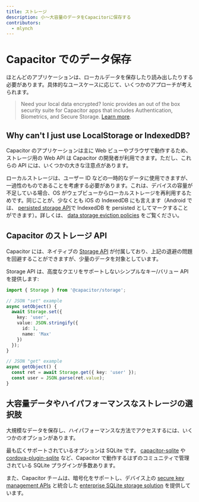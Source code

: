 ```yaml
---
title: ストレージ
description: 小～大容量のデータをCapacitorに保存する
contributors:
  - mlynch
---
```


# Capacitor でのデータ保存

ほとんどのアプリケーションは、ローカルデータを保存したり読み出したりする必要があります。具体的なユースケースに応じて、いくつかのアプローチが考えられます。

> Need your local data encrypted? Ionic provides an out of the box security suite for Capacitor apps that includes Authentication, Biometrics, and Secure Storage. [Learn more](https://ionic.io/secure).

## Why can't I just use LocalStorage or IndexedDB?

Capacitor のアプリケーションは主に Web ビューやブラウザで動作するため、ストレージ用の Web API は Capacitor の開発者が利用できます。ただし、これらの API には、いくつかの大きな注意点があります。

ローカルストレージは、ユーザー ID などの一時的なデータに使用できますが、一過性のものであることを考慮する必要があります。これは、デバイスの容量が不足している場合、OS がウェブビューからローカルストレージを再利用するためです。同じことが、少なくとも iOS の IndexedDB にも言えます（Android では、 [persisted storage API](https://web.dev/persistent-storage/)で IndexedDB を persisted としてマークすることができます）。詳しくは、 [data storage eviction policies](https://developer.mozilla.org/en-US/docs/Web/API/IndexedDB_API/Browser_storage_limits_and_eviction_criteria) をご覧ください。

## Capacitor のストレージ API

Capacitor には、ネイティブの [Storage API](/docs/apis/storage) が付属しており、上記の退避の問題を回避することができますが、少量のデータを対象としています。

Storage API は、高度なクエリをサポートしないシンプルなキー/バリュー API を提供します:

```typescript
import { Storage } from '@capacitor/storage';

// JSON "set" example
async setObject() {
  await Storage.set({
    key: 'user',
    value: JSON.stringify({
      id: 1,
      name: 'Max'
    })
  });
}

// JSON "get" example
async getObject() {
  const ret = await Storage.get({ key: 'user' });
  const user = JSON.parse(ret.value);
}
```

## 大容量データやハイパフォーマンスなストレージの選択肢

大規模なデータを保存し、ハイパフォーマンスな方法でアクセスするには、いくつかのオプションがあります。

最も広くサポートされているオプションは SQLite です。 [capacitor-sqlite](https://github.com/jepiqueau/capacitor-sqlite) や [cordova-plugin-sqlite](https://github.com/xpbrew/cordova-sqlite-storage) など、Capacitor で動作するはずのコミュニティで管理されている SQLite プラグインが多数あります。

また、Capacitor チームは、暗号化をサポートし、デバイス上の [secure key management APIs](https://ionicframework.com/enterprise/identity-vault) と統合した [enterprise SQLite storage solution](https://ionicframework.com/enterprise/offline-storage) を提供しています。
